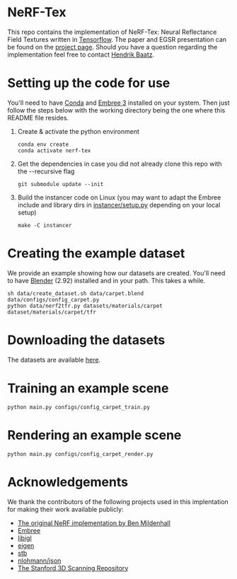 # NeRF-Tex

This repo contains the implementation of NeRF-Tex: Neural Reflectance Field Textures written in [Tensorflow](https://www.tensorflow.org/). The paper and EGSR presentation can be found on the [project page](https://hbaatz.github.io/nerf-tex/). Should you have a question regarding the implementation feel free to contact [Hendrik Baatz](mailto:baatzh@student.ethz.ch).

# Setting up the code for use
You'll need to have [Conda](https://docs.conda.io/en/latest/) and [Embree 3](https://github.com/embree/embree) installed on your system. Then just follow the steps below with the working directory being the one where this README file resides.

1. Create & activate the python environment

    ```
    conda env create
    conda activate nerf-tex
    ```

2. Get the dependencies in case you did not already clone this repo with the --recursive flag

    ```
    git submodule update --init
    ```

3. Build the instancer code on Linux (you may want to adapt the Embree include and library dirs in [instancer/setup.py](instancer/setup.py) depending on your local setup)

    ```
    make -C instancer
    ```

# Creating the example dataset
We provide an example showing how our datasets are created. You'll need to have [Blender](https://www.blender.org/) (2.92) installed and in your path. This takes a while.
```
sh data/create_dataset.sh data/carpet.blend data/configs/config_carpet.py
python data/nerf2tfr.py datasets/materials/carpet dataset/materials/carpet/tfr
```

# Downloading the datasets
The datasets are available [here](https://drive.google.com/drive/folders/1xAvk1jewv7lGG25Iqd2-yh-CnicA30Iy?usp=sharing).

# Training an example scene
```
python main.py configs/config_carpet_train.py
```

# Rendering an example scene
```
python main.py configs/config_carpet_render.py
```

# Acknowledgements
We thank the contributors of the following projects used in this implentation for making their work available publicly:
- [The original NeRF implementation by Ben Mildenhall](https://github.com/bmild/nerf)
- [Embree](https://github.com/embree/embree)
- [libigl](https://github.com/libigl/libigl.git)
- [eigen](https://eigen.tuxfamily.org)
- [stb](https://github.com/nothings/stb.git)
- [nlohmann/json](https://github.com/nlohmann/json.git)
- [The Stanford 3D Scanning Repository](https://graphics.stanford.edu/data/3Dscanrep/)